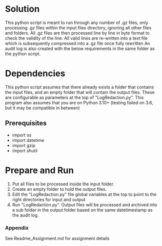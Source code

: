 # Solution
This python script is meant to run through any number of .gz files, only processing .gz files within the 
input files directory, ignoring all other files and folders.
All .gz files are then processed line by line in byte format to check the validity of the line. 
All valid lines are re-written into a text file which is subsequently compressed into a .gz file once fully rewritten
An audit log is also created with the below requirements in the same folder as the python script.
# Dependencies 
This python script assumes that there already exists a folder that contains the input files, and an empty folder
that will contain the output files. These are configurable as parameters at the top of "LogRedaction.py".
This program also assumes that you are on Python 3.10+ (testing failed on 3.6, but it may be compatible in between)
## Prerequisites
* import os 
* import datetime 
* import gzip 
* import shutil
# Prepare and Run
1. Put all files to be processed inside the input folder.
2. Create an empty folder to hold the output files.
3. Edit the "LogRedaction.py" file global variables at the top to point to the right directories for input and output 
4. Run "LogRedaction.py". Output files will be processed and archived into a sub folder in the output folder based
on the same datetimestamp as the audit log.
### Appendix
See Readme_Assignment.md for assignment details 